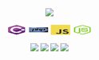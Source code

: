 <br> <p align="center">
<img  src="https://cdn.discordapp.com/attachments/759495663275999283/978694637277564958/angelo-91days.gif">
</p>

<p align="center">
<code><img height="20" src="https://raw.githubusercontent.com/devicons/devicon/master/icons/csharp/csharp-original.svg" alt="csharp" width="40" height="40"/></code>
<code><img height="20" src="https://raw.githubusercontent.com/devicons/devicon/master/icons/php/php-original.svg" alt="php" width="40" height="40"/></code>
<code><img height="20" src="https://raw.githubusercontent.com/devicons/devicon/master/icons/javascript/javascript-original.svg" alt="javascript" width="40" height="40"/></code>
<code><img height="20" src="https://raw.githubusercontent.com/devicons/devicon/master/icons/nodejs/nodejs-original.svg" alt="nodejs" width="40" height="40"/></code>
</p>

<p align="center">
<code><img src="https://img.shields.io/badge/Langages-C%23%20%2F%20Js-ff69b4"></code>
<code><img src="https://img.shields.io/badge/Enthusiasm-100%25-blueviolet"></code>
<code><img src="https://img.shields.io/badge/Experience-Beginner%20%2F%20Medium-blue"></code>
<code><img src="https://img.shields.io/badge/%F0%9F%8C%8E-French%20%2F%20English-9cf"></code>
</p>
